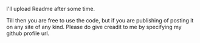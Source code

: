 I'll upload Readme after some time.

Till then you are free to use the code, but if you are publishing of posting it on any site of any kind. Please do give creadit to me by specifying my github profile url.
